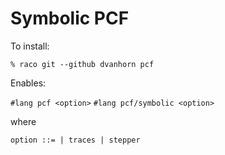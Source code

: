 Symbolic PCF
============

To install:

   `% raco git --github dvanhorn pcf`

Enables:

`#lang pcf <option>`
`#lang pcf/symbolic <option>`

where

`option ::=
        | traces
        | stepper`
